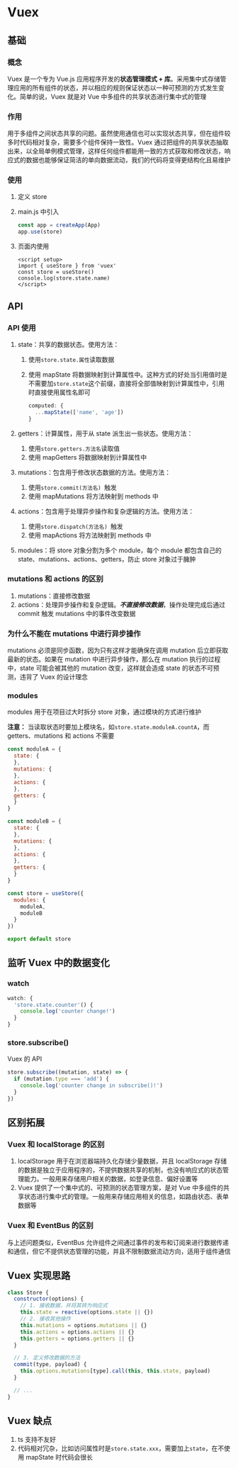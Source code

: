 # Vuex

## 基础

### 概念

Vuex 是一个专为 Vue.js 应用程序开发的**状态管理模式 + 库**。采用集中式存储管理应用的所有组件的状态，并以相应的规则保证状态以一种可预测的方式发生变化。简单的说，Vuex 就是对 Vue 中多组件的共享状态进行集中式的管理

### 作用

用于多组件之间状态共享的问题。虽然使用通信也可以实现状态共享，但在组件较多时代码相对复杂，需要多个组件保持一致性。Vuex 通过把组件的共享状态抽取出来，以全局单例模式管理，这样任何组件都能用一致的方式获取和修改状态，响应式的数据也能够保证简洁的单向数据流动，我们的代码将变得更结构化且易维护

### 使用

1. 定义 store

2. main.js 中引入

   ```js
   const app = createApp(App)
   app.use(store)
   ```

3. 页面内使用

   ```vue
   <script setup>
   import { useStore } from 'vuex'
   const store = useStore()
   console.log(store.state.name)
   </script>
   ```

## API

### API 使用

1. state：共享的数据状态。使用方法：

   1. 使用`store.state.属性`读取数据

   2. 使用 mapState 将数据映射到计算属性中。这种方式的好处当引用值时是不需要加`store.state`这个前缀，直接将全部值映射到计算属性中，引用时直接使用属性名即可

      ```js
      computed: {
        ...mapState(['name', 'age'])
      }
      ```

2. getters：计算属性，用于从 state 派生出一些状态。使用方法：

   1. 使用`store.getters.方法名`读取值
   2. 使用 mapGetters 将数据映射到计算属性中

3. mutations：包含用于修改状态数据的方法。使用方法：

   1. 使用`store.commit(方法名) `触发
   2. 使用 mapMutations 将方法映射到 methods 中

4. actions：包含用于处理异步操作和复杂逻辑的方法。使用方法：

   1. 使用`store.dispatch(方法名) `触发
   2. 使用 mapActions 将方法映射到 methods 中

5. modules：将 store 对象分割为多个 module，每个 module 都包含自己的 state、mutations、actions、getters，防止 store 对象过于臃肿

### **mutations 和 actions 的区别**

1. mutations：直接修改数据
2. actions：处理异步操作和复杂逻辑。***不直接修改数据***，操作处理完成后通过 commit 触发 mutations 中的事件改变数据

### **为什么不能在 mutations 中进行异步操作**

mutations 必须是同步函数，因为只有这样才能确保在调用 mutation 后立即获取最新的状态。如果在 mutation 中进行异步操作，那么在 mutation 执行的过程中，state 可能会被其他的 mutation 改变，这样就会造成 state 的状态不可预测，违背了 Vuex 的设计理念

### modules

modules 用于在项目过大时拆分 store 对象，通过模块的方式进行维护

**注意：** 当读取状态时要加上模块名，如`store.state.moduleA.countA`，而 getters、mutations 和 actions 不需要

```js
const moduleA = {
  state: {
  },
  mutations: {
  },
  actions: {
  },
  getters: {
  }
}

const moduleB = {
  state: {
  },
  mutations: {
  },
  actions: {
  },
  getters: {
  }
}

const store = useStore({
  modules: {
    moduleA,
    moduleB
  }
})

export default store
```

## 监听 Vuex 中的数据变化

### watch

```js
watch: {
  'store.state.counter'() {
    console.log('counter change!')
  }
}
```

### store.subscribe()

Vuex 的 API

```js
store.subscribe((mutation, state) => {
  if (mutation.type === 'add') {
    console.log('counter change in subscribe()!')
  }
})
```

## 区别拓展

### Vuex 和 localStorage 的区别

1. localStorage 用于在浏览器端持久化存储少量数据，并且 localStorage 存储的数据是独立于应用程序的，不提供数据共享的机制，也没有响应式的状态管理能力。一般用来存储用户相关的数据，如登录信息、偏好设置等
2. Vuex 提供了一个集中式的、可预测的状态管理方案，是对 Vue 中多组件的共享状态进行集中式的管理。一般用来存储应用相关的信息，如路由状态、表单数据等

### Vuex 和 EventBus 的区别

与上述问题类似，EventBus 允许组件之间通过事件的发布和订阅来进行数据传递和通信，但它不提供状态管理的功能，并且不限制数据流动方向，适用于组件通信

## Vuex 实现思路

```js
class Store {
  constructor(options) {
    // 1. 接收数据，并将其转为响应式
    this.state = reactive(options.state || {})
    // 2. 接收其他操作
    this.mutations = options.mutations || {}
    this.actions = options.actions || {}
    this.getters = options.getters || {}
  }

  // 3. 定义修改数据的方法
  commit(type, payload) {
    this.options.mutations[type].call(this, this.state, payload)
  }

  // ...
}
```

## Vuex 缺点

1. ts 支持不友好
2. 代码相对冗杂，比如访问属性时是`store.state.xxx`，需要加上`state`，在不使用 mapState 时代码会很长
